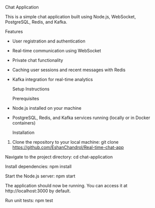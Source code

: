 Chat Application

This is a simple chat application built using Node.js, WebSocket, PostgreSQL, Redis, and Kafka.

   Features

- User registration and authentication
- Real-time communication using WebSocket
- Private chat functionality
- Caching user sessions and recent messages with Redis
- Kafka integration for real-time analytics

   Setup Instructions

  Prerequisites

- Node.js installed on your machine
- PostgreSQL, Redis, and Kafka services running (locally or in Docker containers)

  Installation

1. Clone the repository to your local machine:
git clone https://github.com/EshanChandrol/Real-time-chat-app


Navigate to the project directory:
cd chat-application

Install dependencies:
npm install

Start the Node.js server:
npm start

The application should now be running. You can access it at http://localhost:3000 by default.

Run unit tests:
npm test
